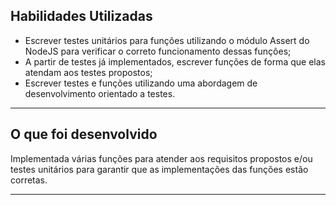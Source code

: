 ## Habilidades Utilizadas

- Escrever testes unitários para funções utilizando o módulo Assert do NodeJS para verificar o correto funcionamento dessas funções;
- A partir de testes já implementados, escrever funções de forma que elas atendam aos testes propostos;
- Escrever testes e funções utilizando uma abordagem de desenvolvimento orientado a testes.

---

## O que foi desenvolvido

Implementada várias funções para atender aos requisitos propostos e/ou testes unitários para garantir que as implementações das funções estão corretas.

---